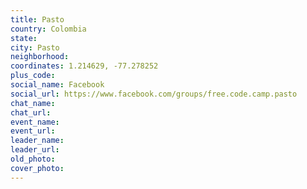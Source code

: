 ```yaml
---
title: Pasto
country: Colombia
state: 
city: Pasto
neighborhood: 
coordinates: 1.214629, -77.278252
plus_code:
social_name: Facebook
social_url: https://www.facebook.com/groups/free.code.camp.pasto
chat_name:
chat_url:
event_name:
event_url:
leader_name:
leader_url:
old_photo: 
cover_photo:
---
```

